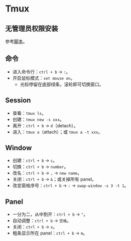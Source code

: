 # Tmux

## 无管理员权限安装

参考[脚本](https://gist.github.com/ryin/3106801)。

## 命令

- 进入命令行：`ctrl + b` &#8594; `:`。
- 开启鼠标模式：`set mouse on`。
  - 光标停留在底部绿条，滚轮即可切换窗口。

## Session

- 查看：`tmux ls`。
- 创建：`tmux new -s xxx`。
- 离开：`ctrl + b` &#8594; `d`（detach）。
- 进入：`tmux a`（attach）；或 `tmux a -t xxx`。

## Window

- 创建：`ctrl + b` &#8594; `c`。
- 切换：`ctrl + b` &#8594; `number`。
- 改名：`ctrl + b` &#8594; `,` &#8594; `new name`。
- 关闭：`ctrl + b` &#8594; `&`；或关掉所有 panel。
- 改变窗格序号：`ctrl + b` &#8594; `:` &#8594; `swap-window -s 3 -t 1`。

## Panel

- 一分为二，从中割开：`ctrl + b` &#8594; `"`。
- 自动调整：`ctrl + b` &#8594; `空格`。
- 关闭：`ctrl + b` &#8594; `x`。
- 粗条显示所在 panel：`ctrl + b` &#8594; `m`。
